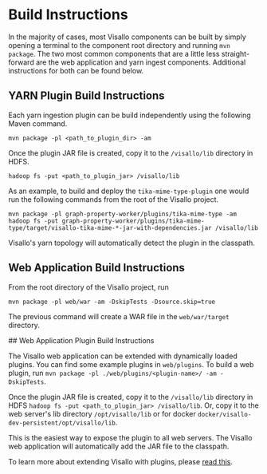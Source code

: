 # Build Instructions

In the majority of cases, most Visallo components can be built by simply opening a terminal to the component root directory and running `mvn package`. The two most common components that are a little less straight-forward are the web application and yarn ingest components. Additional instructions for both can be found below.

## YARN Plugin Build Instructions

Each yarn ingestion plugin can be build independently using the following Maven command.

```Shell
mvn package -pl <path_to_plugin_dir> -am
```

Once the plugin JAR file is created, copy it to the `/visallo/lib` directory in HDFS.

```Shell
hadoop fs -put <path_to_plugin_jar> /visallo/lib
```

As an example, to build and deploy the `tika-mime-type-plugin` one would run the following commands from the root of
the Visallo project.

```Shell
mvn package -pl graph-property-worker/plugins/tika-mime-type -am
hadoop fs -put graph-property-worker/plugins/tika-mime-type/target/visallo-tika-mime-*-jar-with-dependencies.jar /visallo/lib
```

Visallo's yarn topology will automatically detect the plugin in the classpath.

## Web Application Build Instructions

From the root directory of the Visallo project, run

```Shell
mvn package -pl web/war -am -DskipTests -Dsource.skip=true
```

The previous command will create a WAR file in the `web/war/target` directory.

<a name="web-plugin"/>
## Web Application Plugin Build Instructions

The Visallo web application can be extended with dynamically loaded plugins. You can find some example plugins in `web/plugins`. To build a web plugin, run `mvn package -pl ./web/plugins/<plugin-name>/ -am -DskipTests`.

Once the plugin JAR file is created, copy it to the `/visallo/lib` directory in HDFS
`hadoop fs -put <path_to_plugin_jar> /visallo/lib`. Or, copy it to the web server's lib directory `/opt/visallo/lib` or for docker `docker/visallo-dev-persistent/opt/visallo/lib`.

This is the easiest way to expose the plugin to all web servers. The Visallo web application will automatically add the JAR file to the classpath.

To learn more about extending Visallo with plugins, please [read this](../web/war/src/main/webapp/README.md).
